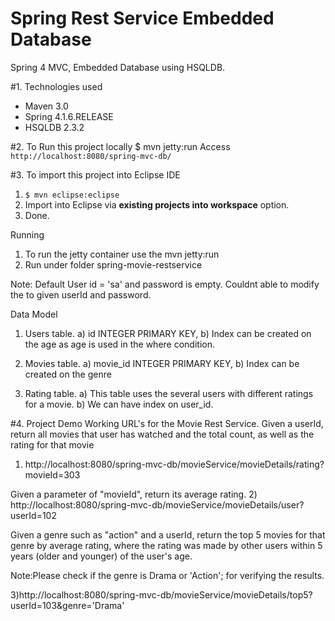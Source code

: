 Spring Rest Service Embedded Database
===============================
Spring 4 MVC, Embedded Database using HSQLDB.

#1. Technologies used
* Maven 3.0
* Spring 4.1.6.RELEASE
* HSQLDB 2.3.2

#2. To Run this project locally
$ mvn jetty:run
Access ```http://localhost:8080/spring-mvc-db/```

#3. To import this project into Eclipse IDE
1. ```$ mvn eclipse:eclipse```
2. Import into Eclipse via **existing projects into workspace** option.
3. Done.

Running
1) To run the jetty container use the mvn jetty:run
2) Run under folder spring-movie-restservice

Note:
Default User id = 'sa' and password is empty.
Couldnt able to modify the to given userId and password.

Data Model 
1) Users table.
a) id INTEGER PRIMARY KEY,
b) Index can be created on the age as age is used in the where condition.

2) Movies table.
a) movie_id INTEGER PRIMARY KEY,
b) Index can be created on the genre

3) Rating table.
a) This table uses the several users with different ratings for a movie.
b) We can have index on user_id.


#4. Project Demo
Working URL's for the Movie Rest Service.
Given a userId, return all movies that user has watched and the total count, as well as the rating for that movie
1) http://localhost:8080/spring-mvc-db/movieService/movieDetails/rating?movieId=303

Given a parameter of "movieId", return its average rating.
2) http://localhost:8080/spring-mvc-db/movieService/movieDetails/user?userId=102

Given a genre such as "action" and a userId, return the top 5 movies for that genre by average rating, where the rating was made by other users within 5 years (older and younger) of the user's age.

Note:Please check if the genre is Drama or 'Action'; for verifying the results.

3)http://localhost:8080/spring-mvc-db/movieService/movieDetails/top5?userId=103&genre='Drama'

